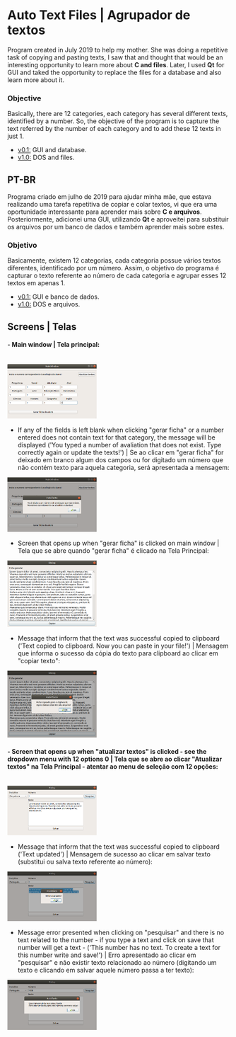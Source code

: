 # Auto Text Files | Agrupador de textos

Program created in July 2019 to help my mother. She was doing a repetitive task of copying and pasting texts, I saw that and thought that would be an interesting opportunity to learn more about <b>C and files</b>. Later, I used <b>Qt</b> for GUI and taked the opportunity to replace the files for a database and also learn more about it.

<h3> Objective </h3>
Basically, there are 12 categories, each category has several different texts, identified by a number. So, the objective of the program is to capture the text referred by the number of each category and to add these 12 texts in just 1.

- [v0.1:](https://github.com/lucabenetti/auto-text-files-qt/tree/master/v0.1) GUI and database.  
- [v1.0:](https://github.com/lucabenetti/auto-text-files-qt/tree/master/v1.0) DOS and files.

PT-BR
------
Programa criado em julho de 2019 para ajudar minha mãe, que estava realizando uma tarefa repetitiva de copiar e colar textos, vi que era uma oportunidade interessante para aprender mais sobre <b>C e arquivos</b>. Posteriormente, adicionei uma GUI, utilizando <b>Qt</b> e aproveitei para substituir os arquivos por um banco de dados e também aprender mais sobre estes.

<h3> Objetivo </h3>
Basicamente, existem 12 categorias, cada categoria possue vários textos diferentes, identificado por um número. Assim, o objetivo do programa é capturar o texto referente ao número de cada categoria e agrupar esses 12 textos em apenas 1.

- [v0.1:](https://github.com/lucabenetti/auto-text-files-qt/tree/master/v0.1) GUI e banco de dados.  
- [v1.0:](https://github.com/lucabenetti/auto-text-files-qt/tree/master/v1.0) DOS e arquivos.

Screens | Telas
-------
<h4>- Main window | Tela principal: </h4> </br>

<img src="https://raw.githubusercontent.com/lucabenetti/auto-text-files-qt/master/imgs/mainwindow.png" data-canonical-src="https://raw.githubusercontent.com/lucabenetti/auto-text-files-qt/master/imgs/mainwindow.png" width="40%" height="40%" />

- If any of the fields is left blank when clicking "gerar ficha" or a number entered does not contain text for that category, the message will be displayed ('You typed a number of avaliation that does not exist. Type correctly again or update the texts!') | Se ao clicar em "gerar ficha" for deixado em branco algum dos campos ou for digitado um número que não contém texto para aquela categoria, será apresentada a mensagem:</br>
<img src="https://raw.githubusercontent.com/lucabenetti/auto-text-files-qt/master/imgs/main-window-errormsg.png" data-canonical-src="https://raw.githubusercontent.com/lucabenetti/auto-text-files-qt/master/imgs/main-window-errormsg.png" width="40%" height="40%" />

- Screen that opens up when "gerar ficha" is clicked on main window | Tela que se abre quando "gerar ficha" é clicado na Tela Principal:</br>
<img src="https://raw.githubusercontent.com/lucabenetti/auto-text-files-qt/master/imgs/gerar-ficha.png" data-canonical-src="https://raw.githubusercontent.com/lucabenetti/auto-text-files-qt/master/imgs/gerar-ficha.png" width="40%" height="40%" />

- Message that inform that the text was successful copied to clipboard ('Text copied to clipboard. Now you can paste in your file!') | Mensagem que informa o sucesso da cópia do texto para clipboard ao clicar em "copiar texto":</br>
<img src="https://raw.githubusercontent.com/lucabenetti/auto-text-files-qt/master/imgs/gerar-ficha-msg.png" data-canonical-src="https://raw.githubusercontent.com/lucabenetti/auto-text-files-qt/master/imgs/gerar-ficha-msg.png" width="40%" height="40%" />

<h4> - Screen that opens up when "atualizar textos" is clicked - see the dropdown menu with 12 options 0 | Tela que se abre ao clicar "Atualizar textos" na Tela Principal - atentar ao menu de seleção com 12 opções:</h4></br>
<img src="https://raw.githubusercontent.com/lucabenetti/auto-text-files-qt/master/imgs/atualizar-texto.png" data-canonical-src="https://raw.githubusercontent.com/lucabenetti/auto-text-files-qt/master/imgs/atualizar-texto.png" width="40%" height="40%" />

- Message that inform that the text was successful copied to clipboard ('Text updated') | Mensagem de sucesso ao clicar em salvar texto (substitui ou salva texto referente ao número):</br>
<img src="https://raw.githubusercontent.com/lucabenetti/auto-text-files-qt/master/imgs/atualizar-texto-msg.png" data-canonical-src="https://raw.githubusercontent.com/lucabenetti/auto-text-files-qt/master/imgs/atualizar-texto-msg.png" width="40%" height="40%" />

- Message error presented when clicking on "pesquisar" and there is no text related to the number - if you type a text and click on save that number will get a text - ('This number has no text. To create a text for this number write and save!') | Erro apresentado ao clicar em "pesquisar" e não existir texto relacionado ao número (digitando um texto e clicando em salvar aquele número passa a ter texto):</br>
<img src="https://raw.githubusercontent.com/lucabenetti/auto-text-files-qt/master/imgs/atualizar-texto-errormsg.png" data-canonical-src="https://raw.githubusercontent.com/lucabenetti/auto-text-files-qt/master/imgs/atualizar-texto-errormsg.png" width="40%" height="40%" />
